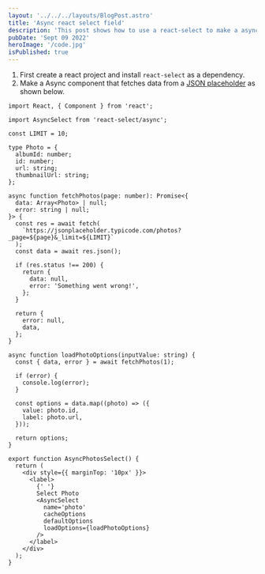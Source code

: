 ```yaml
---
layout: '../../../layouts/BlogPost.astro'
title: 'Async react select field'
description: 'This post shows how to use a react-select to make a asynchronous Select field.'
pubDate: 'Sept 09 2022'
heroImage: '/code.jpg'
isPublished: true
---
```


1. First create a react project and install `react-select` as a dependency.
2. Make a Async component that fetches data from a [JSON placeholder](https://jsonplaceholder.typicode.com/photos?_page=1&_limit=5) as shown below.

```tsx
import React, { Component } from 'react';

import AsyncSelect from 'react-select/async';

const LIMIT = 10;

type Photo = {
  albumId: number;
  id: number;
  url: string;
  thumbnailUrl: string;
};

async function fetchPhotos(page: number): Promise<{
  data: Array<Photo> | null;
  error: string | null;
}> {
  const res = await fetch(
    `https://jsonplaceholder.typicode.com/photos?_page=${page}&_limit=${LIMIT}`
  );
  const data = await res.json();

  if (res.status !== 200) {
    return {
      data: null,
      error: 'Something went wrong!',
    };
  }

  return {
    error: null,
    data,
  };
}

async function loadPhotoOptions(inputValue: string) {
  const { data, error } = await fetchPhotos(1);

  if (error) {
    console.log(error);
  }

  const options = data.map((photo) => ({
    value: photo.id,
    label: photo.url,
  }));

  return options;
}

export function AsyncPhotosSelect() {
  return (
    <div style={{ marginTop: '10px' }}>
      <label>
        {' '}
        Select Photo
        <AsyncSelect
          name='photo'
          cacheOptions
          defaultOptions
          loadOptions={loadPhotoOptions}
        />
      </label>
    </div>
  );
}
```
